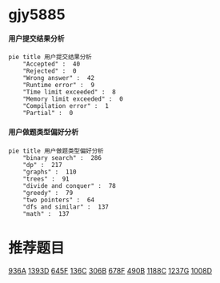 # gjy5885

<!-- tabs:start -->



#### **用户提交结果分析**

```mermaid
pie title 用户提交结果分析
    "Accepted" :  40
    "Rejected" :  0
    "Wrong answer" :  42
    "Runtime error" :  9
    "Time limit exceeded" :  8
    "Memory limit exceeded" :  0
    "Compilation error" :  1
    "Partial" :  0
```

#### **用户做题类型偏好分析**

```mermaid
pie title 用户做题类型偏好分析
    "binary search" :  286
    "dp" :  217
    "graphs" :  110
    "trees" :  91
    "divide and conquer" :  78
    "greedy" :  79
    "two pointers" :  64
    "dfs and similar" :  137
    "math" :  137
```



<!-- tabs:end -->
# 推荐题目
[936A](https://codeforces.com/contest/936/problem/A)
[1393D](https://codeforces.com/contest/1393/problem/D)
[645F](https://codeforces.com/contest/645/problem/F)
[136C](https://codeforces.com/contest/136/problem/C)
[306B](https://codeforces.com/contest/306/problem/B)
[678F](https://codeforces.com/contest/678/problem/F)
[490B](https://codeforces.com/contest/490/problem/B)
[1188C](https://codeforces.com/contest/1188/problem/C)
[1237G](https://codeforces.com/contest/1237/problem/G)
[1008D](https://codeforces.com/contest/1008/problem/D)
